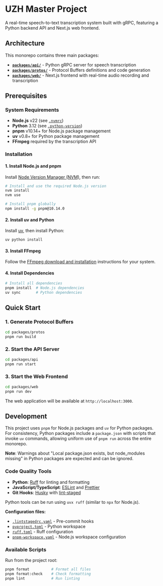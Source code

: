 # UZH Master Project

A real-time speech-to-text transcription system built with gRPC, featuring a Python backend API and Next.js web frontend.

## Architecture

This monorepo contains three main packages:

- **[`packages/api/`](packages/api/)** - Python gRPC server for speech transcription
- **[`packages/protos/`](packages/protos/)** - Protocol Buffers definitions and code generation
- **[`packages/web/`](packages/web/)** - Next.js frontend with real-time audio recording and transcription

## Prerequisites

### System Requirements

- **Node.js** v22 (see [`.nvmrc`](.nvmrc))
- **Python** 3.12 (see [`.python-version`](.python-version))
- **pnpm** v10.14+ for Node.js package management
- **uv** v0.8+ for Python package management
- **FFmpeg** required by the transcription API

### Installation

#### 1. Install Node.js and pnpm

Install [Node Version Manager (NVM)](https://github.com/nvm-sh/nvm#installing-and-updating), then run:

```bash
# Install and use the required Node.js version
nvm install
nvm use

# Install pnpm globally
npm install -g pnpm@10.14.0
```

#### 2. Install uv and Python

Install [uv](https://docs.astral.sh/uv/getting-started/installation/), then install Python:

```bash
uv python install
```

#### 3. Install FFmpeg

Follow the [FFmpeg download and installation](https://ffmpeg.org/download.html) instructions for your system.

#### 4. Install Dependencies

```bash
# Install all dependencies
pnpm install  # Node.js dependencies
uv sync       # Python dependencies
```

## Quick Start

### 1. Generate Protocol Buffers

```bash
cd packages/protos
pnpm run build
```

### 2. Start the API Server

```bash
cd packages/api
pnpm run start
```

### 3. Start the Web Frontend

```bash
cd packages/web
pnpm run dev
```

The web application will be available at `http://localhost:3000`.

## Development

This project uses `pnpm` for Node.js packages and `uv` for Python packages. For consistency, Python packages include a `package.json` with scripts that invoke `uv` commands, allowing uniform use of `pnpm run` across the entire monorepo.

**Note**: Warnings about "Local package.json exists, but node_modules missing" in Python packages are expected and can be ignored.

### Code Quality Tools

- **Python**: [Ruff](https://docs.astral.sh/ruff/) for linting and formatting
- **JavaScript/TypeScript**: [ESLint](https://eslint.org/) and [Prettier](https://prettier.io/)
- **Git Hooks**: [Husky](https://typicode.github.io/husky/) with [lint-staged](https://github.com/lint-staged/lint-staged)

Python tools can be run using `uvx ruff` (similar to `npx` for Node.js).

**Configuration files:**

- [`.lintstagedrc.yaml`](.lintstagedrc.yaml) - Pre-commit hooks
- [`pyproject.toml`](pyproject.toml) - Python workspace
- [`ruff.toml`](ruff.toml) - Ruff configuration
- [`pnpm-workspace.yaml`](pnpm-workspace.yaml) - Node.js workspace configuration

### Available Scripts

Run from the project root:

```bash
pnpm format          # Format all files
pnpm format:check    # Check formatting
pnpm lint            # Run linting
```
